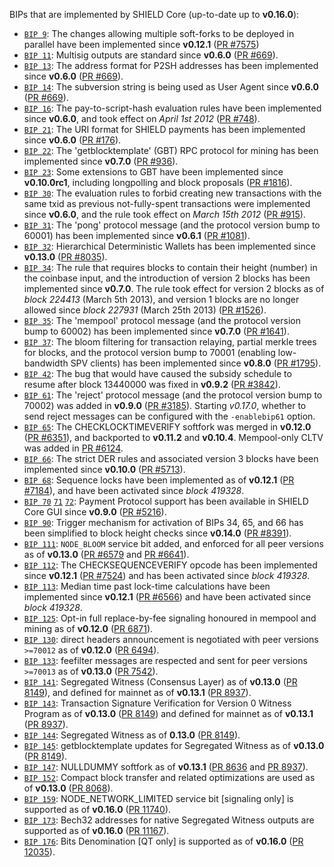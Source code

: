 BIPs that are implemented by SHIELD Core (up-to-date up to **v0.16.0**):

* [`BIP 9`](https://github.com/shield/bips/blob/master/bip-0009.mediawiki): The changes allowing multiple soft-forks to be deployed in parallel have been implemented since **v0.12.1**  ([PR #7575](https://github.com/shield/shield/pull/7575))
* [`BIP 11`](https://github.com/shield/bips/blob/master/bip-0011.mediawiki): Multisig outputs are standard since **v0.6.0** ([PR #669](https://github.com/shield/shield/pull/669)).
* [`BIP 13`](https://github.com/shield/bips/blob/master/bip-0013.mediawiki): The address format for P2SH addresses has been implemented since **v0.6.0** ([PR #669](https://github.com/shield/shield/pull/669)).
* [`BIP 14`](https://github.com/shield/bips/blob/master/bip-0014.mediawiki): The subversion string is being used as User Agent since **v0.6.0** ([PR #669](https://github.com/shield/shield/pull/669)).
* [`BIP 16`](https://github.com/shield/bips/blob/master/bip-0016.mediawiki): The pay-to-script-hash evaluation rules have been implemented since **v0.6.0**, and took effect on *April 1st 2012* ([PR #748](https://github.com/shield/shield/pull/748)).
* [`BIP 21`](https://github.com/shield/bips/blob/master/bip-0021.mediawiki): The URI format for SHIELD payments has been implemented since **v0.6.0** ([PR #176](https://github.com/shield/shield/pull/176)).
* [`BIP 22`](https://github.com/shield/bips/blob/master/bip-0022.mediawiki): The 'getblocktemplate' (GBT) RPC protocol for mining has been implemented since **v0.7.0** ([PR #936](https://github.com/shield/shield/pull/936)).
* [`BIP 23`](https://github.com/shield/bips/blob/master/bip-0023.mediawiki): Some extensions to GBT have been implemented since **v0.10.0rc1**, including longpolling and block proposals ([PR #1816](https://github.com/shield/shield/pull/1816)).
* [`BIP 30`](https://github.com/shield/bips/blob/master/bip-0030.mediawiki): The evaluation rules to forbid creating new transactions with the same txid as previous not-fully-spent transactions were implemented since **v0.6.0**, and the rule took effect on *March 15th 2012* ([PR #915](https://github.com/shield/shield/pull/915)).
* [`BIP 31`](https://github.com/shield/bips/blob/master/bip-0031.mediawiki): The 'pong' protocol message (and the protocol version bump to 60001) has been implemented since **v0.6.1** ([PR #1081](https://github.com/shield/shield/pull/1081)).
* [`BIP 32`](https://github.com/shield/bips/blob/master/bip-0032.mediawiki): Hierarchical Deterministic Wallets has been implemented since **v0.13.0** ([PR #8035](https://github.com/shield/shield/pull/8035)).
* [`BIP 34`](https://github.com/shield/bips/blob/master/bip-0034.mediawiki): The rule that requires blocks to contain their height (number) in the coinbase input, and the introduction of version 2 blocks has been implemented since **v0.7.0**. The rule took effect for version 2 blocks as of *block 224413* (March 5th 2013), and version 1 blocks are no longer allowed since *block 227931* (March 25th 2013) ([PR #1526](https://github.com/shield/shield/pull/1526)).
* [`BIP 35`](https://github.com/shield/bips/blob/master/bip-0035.mediawiki): The 'mempool' protocol message (and the protocol version bump to 60002) has been implemented since **v0.7.0** ([PR #1641](https://github.com/shield/shield/pull/1641)).
* [`BIP 37`](https://github.com/shield/bips/blob/master/bip-0037.mediawiki): The bloom filtering for transaction relaying, partial merkle trees for blocks, and the protocol version bump to 70001 (enabling low-bandwidth SPV clients) has been implemented since **v0.8.0** ([PR #1795](https://github.com/shield/shield/pull/1795)).
* [`BIP 42`](https://github.com/shield/bips/blob/master/bip-0042.mediawiki): The bug that would have caused the subsidy schedule to resume after block 13440000 was fixed in **v0.9.2** ([PR #3842](https://github.com/shield/shield/pull/3842)).
* [`BIP 61`](https://github.com/shield/bips/blob/master/bip-0061.mediawiki): The 'reject' protocol message (and the protocol version bump to 70002) was added in **v0.9.0** ([PR #3185](https://github.com/shield/shield/pull/3185)). Starting *v0.17.0*, whether to send reject messages can be configured with the `-enablebip61` option.
* [`BIP 65`](https://github.com/shield/bips/blob/master/bip-0065.mediawiki): The CHECKLOCKTIMEVERIFY softfork was merged in **v0.12.0** ([PR #6351](https://github.com/shield/shield/pull/6351)), and backported to **v0.11.2** and **v0.10.4**. Mempool-only CLTV was added in [PR #6124](https://github.com/shield/shield/pull/6124).
* [`BIP 66`](https://github.com/shield/bips/blob/master/bip-0066.mediawiki): The strict DER rules and associated version 3 blocks have been implemented since **v0.10.0** ([PR #5713](https://github.com/shield/shield/pull/5713)).
* [`BIP 68`](https://github.com/shield/bips/blob/master/bip-0068.mediawiki): Sequence locks have been implemented as of **v0.12.1**  ([PR #7184](https://github.com/shield/shield/pull/7184)), and have been activated since *block 419328*.
* [`BIP 70`](https://github.com/shield/bips/blob/master/bip-0070.mediawiki) [`71`](https://github.com/shield/bips/blob/master/bip-0071.mediawiki) [`72`](https://github.com/shield/bips/blob/master/bip-0072.mediawiki): Payment Protocol support has been available in SHIELD Core GUI since **v0.9.0** ([PR #5216](https://github.com/shield/shield/pull/5216)).
* [`BIP 90`](https://github.com/shield/bips/blob/master/bip-0090.mediawiki): Trigger mechanism for activation of BIPs 34, 65, and 66 has been simplified to block height checks since **v0.14.0** ([PR #8391](https://github.com/shield/shield/pull/8391)).
* [`BIP 111`](https://github.com/shield/bips/blob/master/bip-0111.mediawiki): `NODE_BLOOM` service bit added, and enforced for all peer versions as of **v0.13.0** ([PR #6579](https://github.com/shield/shield/pull/6579) and [PR #6641](https://github.com/shield/shield/pull/6641)).
* [`BIP 112`](https://github.com/shield/bips/blob/master/bip-0112.mediawiki): The CHECKSEQUENCEVERIFY opcode has been implemented since **v0.12.1** ([PR #7524](https://github.com/shield/shield/pull/7524)) and has been activated since *block 419328*.
* [`BIP 113`](https://github.com/shield/bips/blob/master/bip-0113.mediawiki): Median time past lock-time calculations have been implemented since **v0.12.1** ([PR #6566](https://github.com/shield/shield/pull/6566)) and have been activated since *block 419328*.
* [`BIP 125`](https://github.com/shield/bips/blob/master/bip-0125.mediawiki): Opt-in full replace-by-fee signaling honoured in mempool and mining as of **v0.12.0** ([PR 6871](https://github.com/shield/shield/pull/6871)).
* [`BIP 130`](https://github.com/shield/bips/blob/master/bip-0130.mediawiki): direct headers announcement is negotiated with peer versions `>=70012` as of **v0.12.0** ([PR 6494](https://github.com/shield/shield/pull/6494)).
* [`BIP 133`](https://github.com/shield/bips/blob/master/bip-0133.mediawiki): feefilter messages are respected and sent for peer versions `>=70013` as of **v0.13.0** ([PR 7542](https://github.com/shield/shield/pull/7542)).
* [`BIP 141`](https://github.com/shield/bips/blob/master/bip-0141.mediawiki): Segregated Witness (Consensus Layer) as of **v0.13.0** ([PR 8149](https://github.com/shield/shield/pull/8149)), and defined for mainnet as of **v0.13.1** ([PR 8937](https://github.com/shield/shield/pull/8937)).
* [`BIP 143`](https://github.com/shield/bips/blob/master/bip-0143.mediawiki): Transaction Signature Verification for Version 0 Witness Program as of **v0.13.0** ([PR 8149](https://github.com/shield/shield/pull/8149)) and defined for mainnet as of **v0.13.1** ([PR 8937](https://github.com/shield/shield/pull/8937)).
* [`BIP 144`](https://github.com/shield/bips/blob/master/bip-0144.mediawiki): Segregated Witness as of **0.13.0** ([PR 8149](https://github.com/shield/shield/pull/8149)).
* [`BIP 145`](https://github.com/shield/bips/blob/master/bip-0145.mediawiki): getblocktemplate updates for Segregated Witness as of **v0.13.0** ([PR 8149](https://github.com/shield/shield/pull/8149)).
* [`BIP 147`](https://github.com/shield/bips/blob/master/bip-0147.mediawiki): NULLDUMMY softfork as of **v0.13.1** ([PR 8636](https://github.com/shield/shield/pull/8636) and [PR 8937](https://github.com/shield/shield/pull/8937)).
* [`BIP 152`](https://github.com/shield/bips/blob/master/bip-0152.mediawiki): Compact block transfer and related optimizations are used as of **v0.13.0** ([PR 8068](https://github.com/shield/shield/pull/8068)).
* [`BIP 159`](https://github.com/shield/bips/blob/master/bip-0159.mediawiki): NODE_NETWORK_LIMITED service bit [signaling only] is supported as of **v0.16.0** ([PR 11740](https://github.com/shield/shield/pull/11740)).
* [`BIP 173`](https://github.com/shield/bips/blob/master/bip-0173.mediawiki): Bech32 addresses for native Segregated Witness outputs are supported as of **v0.16.0** ([PR 11167](https://github.com/shield/shield/pull/11167)).
* [`BIP 176`](https://github.com/shield/bips/blob/master/bip-0176.mediawiki): Bits Denomination [QT only] is supported as of **v0.16.0** ([PR 12035](https://github.com/shield/shield/pull/12035)).
